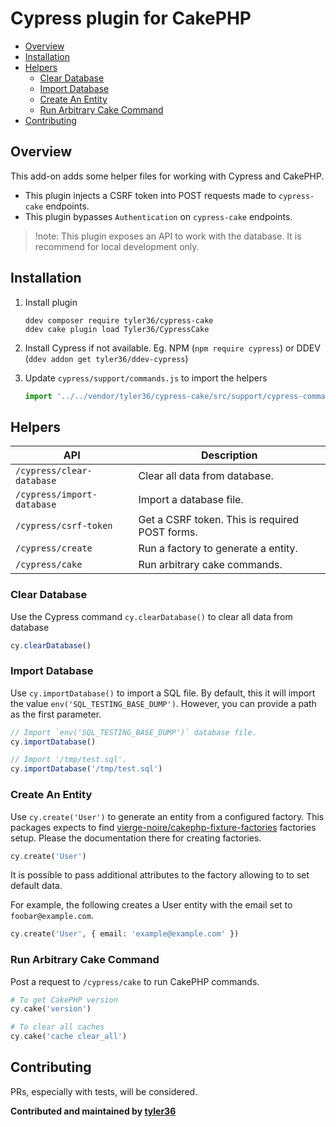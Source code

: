 # Cypress plugin for CakePHP <!-- omit in toc -->

- [Overview](#overview)
- [Installation](#installation)
- [Helpers](#helpers)
  - [Clear Database](#clear-database)
  - [Import Database](#import-database)
  - [Create An Entity](#create-an-entity)
  - [Run Arbitrary Cake Command](#run-arbitrary-cake-command)
- [Contributing](#contributing)

## Overview

This add-on adds some helper files for working with Cypress and CakePHP.

- This plugin injects a CSRF token into POST requests made to `cypress-cake` endpoints.
- This plugin bypasses `Authentication` on `cypress-cake` endpoints.

> !note:
> This plugin exposes an API to work with the database.
> It is recommend for local development only.

## Installation

1. Install plugin

    ```shell
    ddev composer require tyler36/cypress-cake
    ddev cake plugin load Tyler36/CypressCake
    ```

1. Install Cypress if not available. Eg. NPM (`npm require cypress`) or DDEV (`ddev addon get tyler36/ddev-cypress`)

1. Update `cypress/support/commands.js`  to import the helpers

    ```js
    import '../../vendor/tyler36/cypress-cake/src/support/cypress-commands'
    ```

## Helpers

| API                        | Description                                    |
| -------------------------- | ---------------------------------------------- |
| `/cypress/clear-database`  | Clear all data from database.                  |
| `/cypress/import-database` | Import a database file.                        |
| `/cypress/csrf-token`      | Get a CSRF token. This is required POST forms. |
| `/cypress/create`          | Run a factory to generate a entity.            |
| `/cypress/cake`            | Run arbitrary cake commands.                   |

### Clear Database

Use the Cypress command `cy.clearDatabase()` to clear all data from database

```js
cy.clearDatabase()
```

### Import Database

Use `cy.importDatabase()` to import a SQL file.
By default, this it will import the value `env('SQL_TESTING_BASE_DUMP')`.
However, you can provide a path as the first parameter.

```js
// Import `env('SQL_TESTING_BASE_DUMP')` database file.
cy.importDatabase()

// Import '/tmp/test.sql'.
cy.importDatabase('/tmp/test.sql')
```

### Create An Entity

Use `cy.create('User')` to generate an entity from a configured factory.
This packages expects to find [vierge-noire/cakephp-fixture-factories](https://github.com/vierge-noire/cakephp-fixture-factories) factories setup. Please the documentation there for creating factories.

```php
cy.create('User')
```

It is possible to pass additional attributes to the factory allowing to to set default data.

For example, the following creates a User entity with the email set to `foobar@example.com`.

```php
cy.create('User', { email: 'example@example.com' })
```

### Run Arbitrary Cake Command

Post a request to `/cypress/cake` to run CakePHP commands.

```php
# To get CakePHP version
cy.cake('version')

# To clear all caches
cy.cake('cache clear_all')
```

## Contributing

PRs, especially with tests, will be considered.

**Contributed and maintained by [tyler36](https://github.com/tyler36)**
